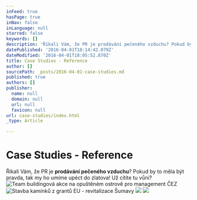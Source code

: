 ```yaml
---
inFeed: true
hasPage: true
inNav: false
inLanguage: null
starred: false
keywords: []
description: 'Říkali Vám, že PR je prodávání pečeného vzduchu? Pokud by to měla být pravda, tak my ho umíme upéct do zlatova! Už cítíte tu vůni?'
datePublished: '2016-04-01T18:14:42.079Z'
dateModified: '2016-04-01T18:05:52.870Z'
title: Case Studies - Reference
author: []
sourcePath: _posts/2016-04-01-case-studies.md
published: true
authors: []
publisher:
  name: null
  domain: null
  url: null
  favicon: null
url: case-studies/index.html
_type: Article

---
```

# Case Studies - Reference

Říkali Vám, že PR je **prodávání pečeného vzduchu**? Pokud by to měla být pravda, tak my ho umíme upéct do zlatova! Už cítíte tu vůni?
![Team buildingová akce na opuštěném ostrově pro management ČEZ](https://s3-us-west-2.amazonaws.com/the-grid-img/p/876a7fa5c3bc10c871b44b5dab2482db8057bb00.jpg)
![Stavba kamínků z grantů EU - revitalizace Šumavy](https://the-grid-user-content.s3-us-west-2.amazonaws.com/7b0d2fd5-a87e-447c-8b8d-b809be4cfa33.jpg)
![](https://the-grid-user-content.s3-us-west-2.amazonaws.com/75e22fa1-9e96-4194-b225-66cc1a239229.jpg)
![](https://the-grid-user-content.s3-us-west-2.amazonaws.com/d19b5aa8-c6b7-49c6-aae6-c9f2be874eb9.jpg)